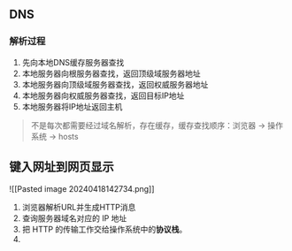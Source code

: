 ## DNS

### 解析过程

1. 先向本地DNS缓存服务器查找
2. 本地服务器向根服务器查找，返回顶级域服务器地址
3. 本地服务器向顶级域服务器查找，返回权威服务器地址
4. 本地服务器向权威服务器查找，返回目标IP地址
5. 本地服务器将IP地址返回主机
> 不是每次都需要经过域名解析，存在缓存，缓存查找顺序：浏览器 -> 操作系统 -> hosts

## 键入网址到网页显示

![[Pasted image 20240418142734.png]]

1. 浏览器解析URL并生成HTTP消息
2. 查询服务器域名对应的 IP 地址
3. 把 HTTP 的传输工作交给操作系统中的**协议栈**。
4. 
